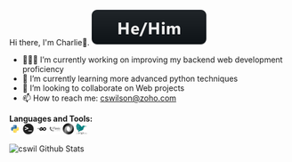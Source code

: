 Hi there, I'm Charlie👋.  <img src="https://raw.githubusercontent.com/8bithemant/8bithemant/master/svg/pronouns/hehim.svg">

- 👨🏽‍💻 I’m currently working on improving my backend web development proficiency
- 🌱 I’m currently learning more advanced python techniques
- 👯 I’m looking to collaborate on Web projects
- 📫 How to reach me: cswilson@zoho.com

**Languages and Tools:**  
<code><img height="20" src="https://raw.githubusercontent.com/github/explore/80688e429a7d4ef2fca1e82350fe8e3517d3494d/topics/python/python.png"></code>
<code><img height="20" src="https://raw.githubusercontent.com/github/explore/80688e429a7d4ef2fca1e82350fe8e3517d3494d/topics/terminal/terminal.png"></code>
<code><img height="20" src="https://raw.githubusercontent.com/github/explore/80688e429a7d4ef2fca1e82350fe8e3517d3494d/topics/go/go.png"></code>
<code><img height="20" src="https://raw.githubusercontent.com/github/explore/80688e429a7d4ef2fca1e82350fe8e3517d3494d/topics/flask/flask.png"></code>
<code><img height="20" src="https://raw.githubusercontent.com/github/explore/80688e429a7d4ef2fca1e82350fe8e3517d3494d/topics/json/json.png"></code>
<code><img height="20" src="https://raw.githubusercontent.com/github/explore/80688e429a7d4ef2fca1e82350fe8e3517d3494d/topics/latex/latex.png"></code>


![cswil Github Stats](https://github-readme-stats.vercel.app/api?username=cswil&show_icons=true&title_color=fff&icon_color=79ff97&text_color=9f9f9f&bg_color=151515)

